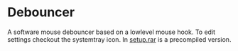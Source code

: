 # Debouncer
A software mouse debouncer based on a lowlevel mouse hook. To edit settings checkout the systemtray icon. 
In [setup.rar](https://github.com/chrises5/Debouncer/blob/master/setup.rar) is a precompiled version.
